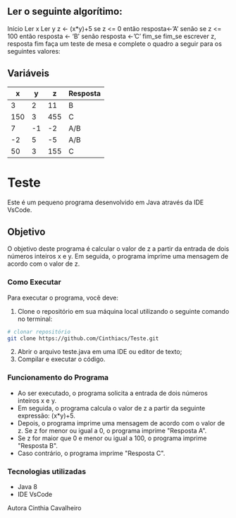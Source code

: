 ## Ler o seguinte algorítimo:

 Início
	Ler x
	Ler y
z <- (x*y)+5
se z <= 0 então 
resposta<-’A’
senão
se z <= 100 então
resposta <- ‘B’
senão
resposta <-’C’
fim_se
fim_se
escrever z, resposta
fim
faça um teste de mesa e complete o quadro a seguir para os seguintes valores:

Variáveis
------------
x|y|z|Resposta
-|-|-|--------
3 |2|11|B|
150|3|455|C
7|-1|-2|A/B
-2|5|-5|A/B
50|3|155|C

# Teste
Este é um pequeno programa desenvolvido em Java através da IDE VsCode.

## Objetivo
O objetivo deste programa é calcular o valor de z a partir da entrada de dois números inteiros x e y. 
Em seguida, o programa imprime uma mensagem de acordo com o valor de z.

### Como Executar
Para executar o programa, você deve:

1. Clone o repositório em sua máquina local utilizando o seguinte comando no terminal:
```bash
# clonar repositório
git clone https://github.com/Cinthiacs/Teste.git
```
2. Abrir o arquivo teste.java em uma IDE ou editor de texto;
3. Compilar e executar o código.

### Funcionamento do Programa
* Ao ser executado, o programa solicita a entrada de dois números inteiros x e y. 
* Em seguida, o programa calcula o valor de z a partir da seguinte expressão: (x*y)+5.
* Depois, o programa imprime uma mensagem de acordo com o valor de z. Se z for menor ou igual a 0, o programa imprime "Resposta A". 
* Se z for maior que 0 e menor ou igual a 100, o programa imprime "Resposta B". 
* Caso contrário, o programa imprime "Resposta C".

### Tecnologias utilizadas
* Java 8
* IDE VsCode

Autora
Cinthia Cavalheiro
